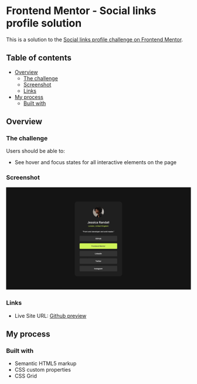 # Frontend Mentor - Social links profile solution

This is a solution to the [Social links profile challenge on Frontend Mentor](https://www.frontendmentor.io/challenges/social-links-profile-UG32l9m6dQ).

## Table of contents

-   [Overview](#overview)
    -   [The challenge](#the-challenge)
    -   [Screenshot](#screenshot)
    -   [Links](#links)
-   [My process](#my-process)
    -   [Built with](#built-with)

## Overview

### The challenge

Users should be able to:

-   See hover and focus states for all interactive elements on the page

### Screenshot

![](./screenshot.jpg)

### Links
- Live Site URL: [Github preview](https://htmlpreview.github.io/?https://github.com/SidorovaMaria/FrontEndMentor/blob/main/Newbie/social-links-profile-main/index.html)

## My process

### Built with

-   Semantic HTML5 markup
-   CSS custom properties
-   CSS Grid
